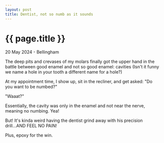 ```yaml
---
layout: post
title: Dentist, not so numb as it sounds
---
```


{{ page.title }}
================

<p class="subtitle">20 May 2024 - Bellingham</p>

The deep pits and crevases of my molars finally got the upper hand in the battle between good enamel and not so good enamel: cavities (Isn't it funny we name a hole in your tooth a different name for a hole?)

At my appointment time, I show up, sit in the recliner, and get asked: "Do you want to be numbed?"

"Waaat?"

Essentially, the cavity was only in the enamel and not near the nerve, meaning no numbing. Yea!

But! It's kinda weird having the dentist grind away with his precision drill...AND FEEL NO PAIN!

Plus, epoxy for the win.
